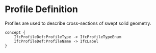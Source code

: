 Profile Definition
==================

Profiles are used to describe cross-sections of swept solid geometry.

```
concept {
    IfcProfileDef:ProfileType -> IfcProfileTypeEnum
    IfcProfileDef:ProfileName -> IfcLabel
}
```
